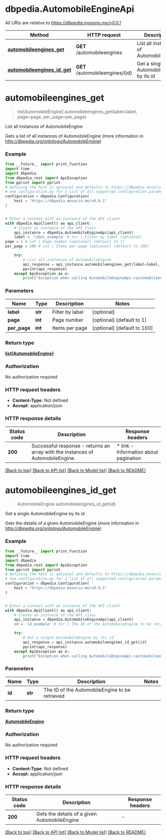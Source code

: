 # dbpedia.AutomobileEngineApi

All URIs are relative to *https://dbpedia.mosorio.me/v0.0.1*

Method | HTTP request | Description
------------- | ------------- | -------------
[**automobileengines_get**](AutomobileEngineApi.md#automobileengines_get) | **GET** /automobileengines | List all instances of AutomobileEngine
[**automobileengines_id_get**](AutomobileEngineApi.md#automobileengines_id_get) | **GET** /automobileengines/{id} | Get a single AutomobileEngine by its id


# **automobileengines_get**
> list[AutomobileEngine] automobileengines_get(label=label, page=page, per_page=per_page)

List all instances of AutomobileEngine

Gets a list of all instances of AutomobileEngine (more information in http://dbpedia.org/ontology/AutomobileEngine)

### Example

```python
from __future__ import print_function
import time
import dbpedia
from dbpedia.rest import ApiException
from pprint import pprint
# Defining the host is optional and defaults to https://dbpedia.mosorio.me/v0.0.1
# See configuration.py for a list of all supported configuration parameters.
configuration = dbpedia.Configuration(
    host = "https://dbpedia.mosorio.me/v0.0.1"
)


# Enter a context with an instance of the API client
with dbpedia.ApiClient() as api_client:
    # Create an instance of the API class
    api_instance = dbpedia.AutomobileEngineApi(api_client)
    label = 'label_example' # str | Filter by label (optional)
page = 1 # int | Page number (optional) (default to 1)
per_page = 100 # int | Items per page (optional) (default to 100)

    try:
        # List all instances of AutomobileEngine
        api_response = api_instance.automobileengines_get(label=label, page=page, per_page=per_page)
        pprint(api_response)
    except ApiException as e:
        print("Exception when calling AutomobileEngineApi->automobileengines_get: %s\n" % e)
```

### Parameters

Name | Type | Description  | Notes
------------- | ------------- | ------------- | -------------
 **label** | **str**| Filter by label | [optional] 
 **page** | **int**| Page number | [optional] [default to 1]
 **per_page** | **int**| Items per page | [optional] [default to 100]

### Return type

[**list[AutomobileEngine]**](AutomobileEngine.md)

### Authorization

No authorization required

### HTTP request headers

 - **Content-Type**: Not defined
 - **Accept**: application/json

### HTTP response details
| Status code | Description | Response headers |
|-------------|-------------|------------------|
**200** | Successful response - returns an array with the instances of AutomobileEngine. |  * link - Information about pagination <br>  |

[[Back to top]](#) [[Back to API list]](../README.md#documentation-for-api-endpoints) [[Back to Model list]](../README.md#documentation-for-models) [[Back to README]](../README.md)

# **automobileengines_id_get**
> AutomobileEngine automobileengines_id_get(id)

Get a single AutomobileEngine by its id

Gets the details of a given AutomobileEngine (more information in http://dbpedia.org/ontology/AutomobileEngine)

### Example

```python
from __future__ import print_function
import time
import dbpedia
from dbpedia.rest import ApiException
from pprint import pprint
# Defining the host is optional and defaults to https://dbpedia.mosorio.me/v0.0.1
# See configuration.py for a list of all supported configuration parameters.
configuration = dbpedia.Configuration(
    host = "https://dbpedia.mosorio.me/v0.0.1"
)


# Enter a context with an instance of the API client
with dbpedia.ApiClient() as api_client:
    # Create an instance of the API class
    api_instance = dbpedia.AutomobileEngineApi(api_client)
    id = 'id_example' # str | The ID of the AutomobileEngine to be retrieved

    try:
        # Get a single AutomobileEngine by its id
        api_response = api_instance.automobileengines_id_get(id)
        pprint(api_response)
    except ApiException as e:
        print("Exception when calling AutomobileEngineApi->automobileengines_id_get: %s\n" % e)
```

### Parameters

Name | Type | Description  | Notes
------------- | ------------- | ------------- | -------------
 **id** | **str**| The ID of the AutomobileEngine to be retrieved | 

### Return type

[**AutomobileEngine**](AutomobileEngine.md)

### Authorization

No authorization required

### HTTP request headers

 - **Content-Type**: Not defined
 - **Accept**: application/json

### HTTP response details
| Status code | Description | Response headers |
|-------------|-------------|------------------|
**200** | Gets the details of a given AutomobileEngine |  -  |

[[Back to top]](#) [[Back to API list]](../README.md#documentation-for-api-endpoints) [[Back to Model list]](../README.md#documentation-for-models) [[Back to README]](../README.md)

